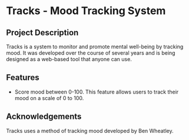 # Tracks - Mood Tracking System

## Project Description

Tracks is a system to monitor and promote mental well-being by tracking mood. It was developed over the course of several years and is being designed as a web-based tool that anyone can use.

## Features

- Score mood between 0-100. This feature allows users to track their mood on a scale of 0 to 100.

## Acknowledgements

Tracks uses a method of tracking mood developed by Ben Wheatley.
